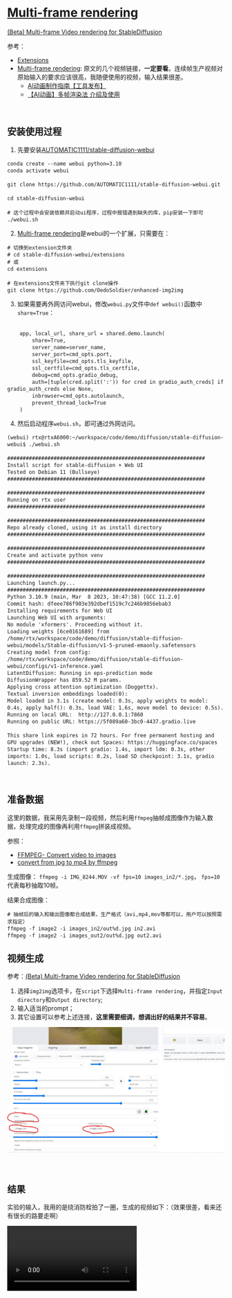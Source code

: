# [Multi-frame rendering](https://github.com/OedoSoldier/enhanced-img2img)

[(Beta) Multi-frame Video rendering for StableDiffusion](https://xanthius.itch.io/multi-frame-rendering-for-stablediffusion)

参考：
* [Extensions](https://github.com/AUTOMATIC1111/stable-diffusion-webui/wiki/Extensions)
* [Multi-frame rendering](https://github.com/OedoSoldier/enhanced-img2img): 原文的几个视频链接，**一定要看**。连续帧生产视频对原始输入的要求应该很高，我随便使用的视频，输入结果很差。
  * [AI动画制作指南【工具发布】](https://www.bilibili.com/video/BV1pv4y1o7An/?vd_source=2ef7e92f2d522c31939f486aea77a19e)
  * [【AI动画】多帧渲染法 介绍及使用](https://www.bilibili.com/video/BV1R54y1M7u5/?vd_source=2ef7e92f2d522c31939f486aea77a19e)


<br>

## 安装使用过程

1. 先要安装[AUTOMATIC1111/stable-diffusion-webui](https://github.com/AUTOMATIC1111/stable-diffusion-webui)
```
conda create --name webui python=3.10
conda activate webui

git clone https://github.com/AUTOMATIC1111/stable-diffusion-webui.git

cd stable-diffusion-webui

# 这个过程中会安装依赖并启动ui程序，过程中报错遇到缺失的库，pip安装一下即可
./webui.sh

```

2. [Multi-frame rendering](https://github.com/OedoSoldier/enhanced-img2img)是webui的一个扩展，只需要在：

```
# 切换到extension文件夹
# cd stable-diffusion-webui/extensions
# 或
cd extensions

# 在extensions文件夹下执行git clone操作
git clone https://github.com/OedoSoldier/enhanced-img2img
```

3. 如果需要再外网访问webui，修改`webui.py`文件中`def webui()`函数中`share=True`：
```

    app, local_url, share_url = shared.demo.launch(
        share=True,
        server_name=server_name,
        server_port=cmd_opts.port,
        ssl_keyfile=cmd_opts.tls_keyfile,
        ssl_certfile=cmd_opts.tls_certfile,
        debug=cmd_opts.gradio_debug,
        auth=[tuple(cred.split(':')) for cred in gradio_auth_creds] if gradio_auth_creds else None,
        inbrowser=cmd_opts.autolaunch,
        prevent_thread_lock=True
    )

```

4. 然后启动程序`webui.sh`，即可通过外网访问。

```
(webui) rtx@rtxA6000:~/workspace/code/demo/diffusion/stable-diffusion-webui$ ./webui.sh

################################################################
Install script for stable-diffusion + Web UI
Tested on Debian 11 (Bullseye)
################################################################

################################################################
Running on rtx user
################################################################

################################################################
Repo already cloned, using it as install directory
################################################################

################################################################
Create and activate python venv
################################################################

################################################################
Launching launch.py...
################################################################
Python 3.10.9 (main, Mar  8 2023, 10:47:38) [GCC 11.2.0]
Commit hash: dfeee786f903e392dbef1519c7c246b9856ebab3
Installing requirements for Web UI
Launching Web UI with arguments:
No module 'xformers'. Proceeding without it.
Loading weights [6ce0161689] from /home/rtx/workspace/code/demo/diffusion/stable-diffusion-webui/models/Stable-diffusion/v1-5-pruned-emaonly.safetensors
Creating model from config: /home/rtx/workspace/code/demo/diffusion/stable-diffusion-webui/configs/v1-inference.yaml
LatentDiffusion: Running in eps-prediction mode
DiffusionWrapper has 859.52 M params.
Applying cross attention optimization (Doggettx).
Textual inversion embeddings loaded(0):
Model loaded in 3.1s (create model: 0.3s, apply weights to model: 0.4s, apply half(): 0.3s, load VAE: 1.6s, move model to device: 0.5s).
Running on local URL:  http://127.0.0.1:7860
Running on public URL: https://5f089a60-3bc0-4437.gradio.live

This share link expires in 72 hours. For free permanent hosting and GPU upgrades (NEW!), check out Spaces: https://huggingface.co/spaces
Startup time: 8.3s (import gradio: 1.4s, import ldm: 0.3s, other imports: 1.0s, load scripts: 0.2s, load SD checkpoint: 3.1s, gradio launch: 2.3s).

```

<br>

## 准备数据

这里的数据，我采用先录制一段视频，然后利用`ffmpeg`抽帧成图像作为输入数据，处理完成的图像再利用`ffmpeg`拼装成视频。

参照：
* [FFMPEG- Convert video to images](https://stackoverflow.com/questions/40088222/ffmpeg-convert-video-to-images)
* [convert from jpg to mp4 by ffmpeg](https://stackoverflow.com/questions/22965569/convert-from-jpg-to-mp4-by-ffmpeg)


生成图像： `ffmpeg -i IMG_8244.MOV -vf fps=10 images_in2/*.jpg`， `fps=10`代表每秒抽取10帧。

结果合成图像：
```
# 抽帧后的输入和输出图像都合成结果，生产格式（avi,mp4,mov等都可以，用户可以按照需求指定）
ffmpeg -f image2 -i images_in2/out%d.jpg in2.avi
ffmpeg -f image2 -i images_out2/out%d.jpg out2.avi

```

## 视频生成

参考：[(Beta) Multi-frame Video rendering for StableDiffusion](https://xanthius.itch.io/multi-frame-rendering-for-stablediffusion)

1. 选择`img2img`选项卡，在`script`下选择`Multi-frame rendering`，并指定`Input directory`和`Output directory`;
2. 输入适当的prompt；
3. 其它设置可以参考上述连接，**这里需要细调，想调出好的结果并不容易**。

![](./images/multi-frame/gen.JPG)

<br>

## 结果

实验的输入，我用的是绕消防栓拍了一圈，生成的视频如下：（效果很差，看来还有很长的路要走啊）

<video src="./images/multi-frame/out2.mp4" controls="controls" style="max-width: 730px;"></video>








